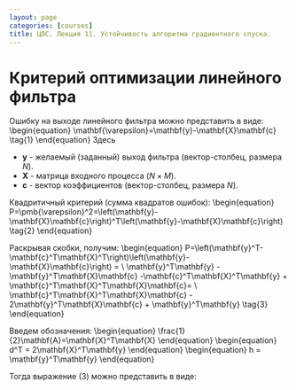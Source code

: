 ```yaml
---
layout: page
categories: [courses]
title: ЦОС. Лекция 11. Устойчивость алгоритма градиентного спуска.
---
```


# Критерий оптимизации линейного фильтра

Ошибку на выходе линейного фильтра можно представить в виде:
\begin{equation}
\mathbf{\varepsilon}=\mathbf{y}-\mathbf{X}\mathbf{c} \tag{1}
\end{equation}
Здесь 
* $\mathbf{y}$ - желаемый (заданный) выход фильтра (вектор-столбец, размера $N$).
* $\mathbf{X}$ - матрица входного процесса ($N\times M$).
* $\mathbf{c}$ - вектор коэффициентов (вектор-столбец, размера $N$).

Квадритичный критерий (сумма квадратов ошибок):
\begin{equation}
P=\pmb{\varepsilon}^2=\left(\mathbf{y}-\mathbf{X}\mathbf{c}\right)^T\left(\mathbf{y}-\mathbf{X}\mathbf{c}\right) \tag{2}
\end{equation}

Раскрывая скобки, получим:
\begin{equation}
P=\left(\mathbf{y}^T-\mathbf{c}^T\mathbf{X}^T\right)\left(\mathbf{y}-\mathbf{X}\mathbf{c}\right) = \\
\mathbf{y}^T\mathbf{y} - \mathbf{y}^T\mathbf{X}\mathbf{c} -\mathbf{c}^T\mathbf{X}^T\mathbf{y} + \mathbf{c}^T\mathbf{X}^T\mathbf{X}\mathbf{c}= \\ 
\mathbf{c}^T\mathbf{X}^T\mathbf{X}\mathbf{c} - 2\mathbf{y}^T\mathbf{X}\mathbf{c} + \mathbf{y}^T\mathbf{y}
\tag{3}
\end{equation}

Введем обозначения:
\begin{equation}
\frac{1}{2}\mathbf{A}=\mathbf{X}^T\mathbf{X}
\end{equation}
\begin{equation}
d^T = 2\mathbf{X}^T\mathbf{y}
\end{equation}
\begin{equation}
h = \mathbf{y}^T\mathbf{y}
\end{equation}

Тогда выражение (3) можно представить в виде:


